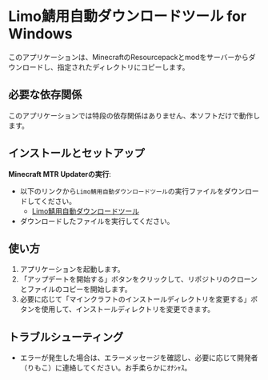 # Limo鯖用自動ダウンロードツール for Windows

このアプリケーションは、MinecraftのResourcepackとmodをサーバーからダウンロードし、指定されたディレクトリにコピーします。

## 必要な依存関係

このアプリケーションでは特段の依存関係はありません、本ソフトだけで動作します。

## インストールとセットアップ
**Minecraft MTR Updaterの実行**:
   - 以下のリンクから`Limo鯖用自動ダウンロードツール`の実行ファイルをダウンロードしてください。
     - [Limo鯖用自動ダウンロードツール](https://github.com/limonene213u/minecraft-mtr/raw/refs/heads/main/tools/Windows/Limo%E9%AF%96%E7%94%A8%E8%87%AA%E5%8B%95%E3%83%80%E3%82%A6%E3%83%B3%E3%83%AD%E3%83%BC%E3%83%89%E3%83%84%E3%83%BC%E3%83%AB.exe)
   - ダウンロードしたファイルを実行してください。

## 使い方

1. アプリケーションを起動します。
2. 「アップデートを開始する」ボタンをクリックして、リポジトリのクローンとファイルのコピーを開始します。
3. 必要に応じて「マインクラフトのインストールディレクトリを変更する」ボタンを使用して、インストールディレクトリを変更できます。

## トラブルシューティング

- エラーが発生した場合は、エラーメッセージを確認し、必要に応じて開発者（りもこ）に連絡してください。お手柔らかにｵﾅｼｬｽ。
